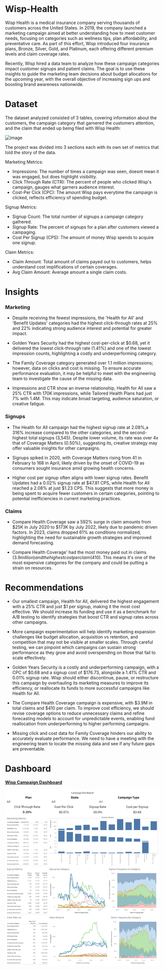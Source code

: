 # Wisp-Health

Wisp Health is a medical insurance company serving thousands of customers across the United States. In 2019, the company launched a marketing campaign aimed at better understanding how to meet customer needs, focusing on categories such as wellness tips, plan affordability, and preventative care. As part of this effort, Wisp introduced four insurance plans, Bronze, Silver, Gold, and Platinum, each offering different premium levels and claim coverage rates.

Recently, Wisp hired a data team to analyze how these campaign categories impact customer signups and patient claims. The goal is to use these insights to guide the marketing team decisions about budget allocations for the upcoming year, with the overall objective of increasing sign ups and boosting brand awareness nationwide.

# Dataset
The dataset analyzed consisted of 3 tables, covering information about the customers, the campaign category that garnered the customers attention, and the claim that ended up being filed with Wisp Health:

![image](https://github.com/user-attachments/assets/06cdb1bc-e4d9-4e11-add0-4c89dd5638ba)

The  project was divided into 3 sections each with its own set of metrics that told the story of the data.

Marketing Metrics:

* Impressions: The number of times a campaign was seen, doesnt mean it was engaged, but does highlight visibility. 
* Click Through Rate (CTR): The percent of people who clicked Wisp's campaign, gauges what garners audience interest.
* Cost-Per Cick (CPC): The amount Wisp pays everytime the campaign is clicked, reflects efficiency of spending budget.

Signup Metrics:

* Signup Count: The total number of signups a campaign category gathered.
* Signup Rate: The percent of signups for a plan after customers viewed a campaging. 
* Cost Per Signup (CPS): The amount of money Wisp spends to acquire one signup.

Claim Metrics:

* Claim Amount: Total amount of claims payed out to customers, helps understand cost implifications of certain coverages.
* Avg Claim Amount: Average amount a single claim costs.

# Insights

### Marketing

* Despite receiving the fewest impressions, the 'Health for All' and 'Benefit Updates' categories had the highest click-through rates at 25% and 22% indicating strong audience interest and potential for greater impact.

* Golden Years Security had the highest cost-per-click at $0.68, yet it delivered the lowest click-through rate (1.41%) and one of the lowest impression counts, highlighting a costly and underperforming category.

* The Family Coverage category generated over 1.1 million impressions; however, data on clicks and cost is missing. To ensure accurate performance evaluation, it may be helpful to meet with the engineering team to investigate the cause of the missing data.

* Impressions and CTR show an inverse relationship, Health for All saw a 25% CTR with 170K impressions, while Tailored Health Plans had just 7% with 1.4M. This may indicate broad targeting, audience saturation, or creative fatigue.

### Signups

* The Health for All campaign had the highest signup rate at 2.08%,a 316% increase compared to the other categories, and the second-highest total signups (3,545). Despite lower volume, its rate was over 4x that of Coverage Matters (0.50%), suggesting its, creative strategy may offer valuable insights for other campaigns.

* Signups spiked in 2020, with Coverage Matters rising from 41 in February to 168 in April, likely driven by the onset of COVID-19 as consumers sought insurance amid growing health concerns.

* Higher cost per signup often aligns with lower signup rates. Benefit Updates had a 0.02% signup rate at $47.81 CPS, while Health for All reached a 2.08% at just $1.23 CPS. This suggests that more money is being spent to acquire fewer customers in certain categories, pointing to potential inefficiencies in current marketing practices.

### Claims

* Compare Health Coverage saw a 592% surge in claim amounts from $25K in July 2020 to $173K by July 2022, likely due to pandemic driven factors. In 2023, claims dropped 61% as conditions normalized, highlighting the need for sustainable growth strategies and improved demand forecasting.

* Compare Health Coverage' had the most money paid out in claims ($3.9 million) and the highest cost per claim ($410). This means it's one of the most expensive categories for the company and could be putting a strain on resources.

# Recommendations

* Our smallest campaign, Health for All, delivered the highest engagement with a 25% CTR and just $1 per signup, making it the most cost effective. We should increase its funding and use it as a benchmark for A/B testing to identify strategies that boost CTR and signup rates across other campaigns.

* More campaign experimentation will help identify marketing expansion challenges like budget allocation, acquisition vs retention, and competition that may not be visible at smaller scales. Through careful testing, we can pinpoint which campaigns can sustain strong performance as they grow and avoid overspending on those that fail to scale effectively.

* Golden Years Security is a costly and underperforming campaign, with a CPC of $0.68 and a signup cost of $176.73, alongside a 1.41% CTR and 0.01% signup rate. Wisp should either discontinue, pause, or restructure this campaign by overhauling its marketing measures to improve its efficiency, or reallocate its funds to more successful campaigns like Health for All.

* The Compare Health Coverage campaign is expensive, with $3.9M in total claims and $410 per claim. To improve cost efficiency, we should revise coverage options to reduce unnecessary claims and refine forecasting models to account for unpredictable events, enabling fund reallocation from underperforming to higher performing campaigns.

* Missing click and cost data for Family Coverage hinders our ability to accurately evaluate performance. We need to have a meeting with the engineering team to locate the missing data and see if any future gaps are preventable.

# Dashboard

**[Wisp Campaign Dashboard](https://public.tableau.com/views/RowHealth2/Dashboard1?:language=en-US&:sid=&:redirect=auth&:display_count=n&:origin=viz_share_link)**

![](https://github.com/Juwan23D/Wisp-Health/blob/main/Dashboard%201.png)












